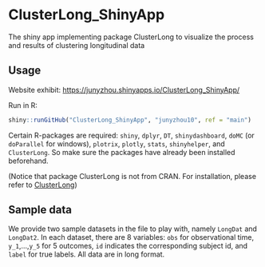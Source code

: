 # ClusterLong_ShinyApp
The shiny app implementing package ClusterLong to visualize the process and results of clustering longitudinal data


## Usage
Website exhibit:
https://junyzhou.shinyapps.io/ClusterLong_ShinyApp/

Run in R: 
```r
shiny::runGitHub("ClusterLong_ShinyApp", "junyzhou10", ref = "main")
```

Certain R-packages are required: `shiny`, `dplyr`, `DT`, `shinydashboard`, `doMC` (or `doParallel` for windows), `plotrix`, `plotly`, `stats`, `shinyhelper`, and `ClusterLong`. So make sure the packages have already been installed beforehand. 

(Notice that package ClusterLong is not from CRAN. For installation, please refer to [ClusterLong](https://github.com/junyzhou10/ClusterLong))

## Sample data
We provide two sample datasets in the file to play with, namely `LongDat` and `LongDat2`. In each dataset, there are 8 variables: `obs` for observational time, `y_1`,...,`y_5` for 5 outcomes, `id` indicates the corresponding subject id, and `label` for true labels. All data are in long format.

